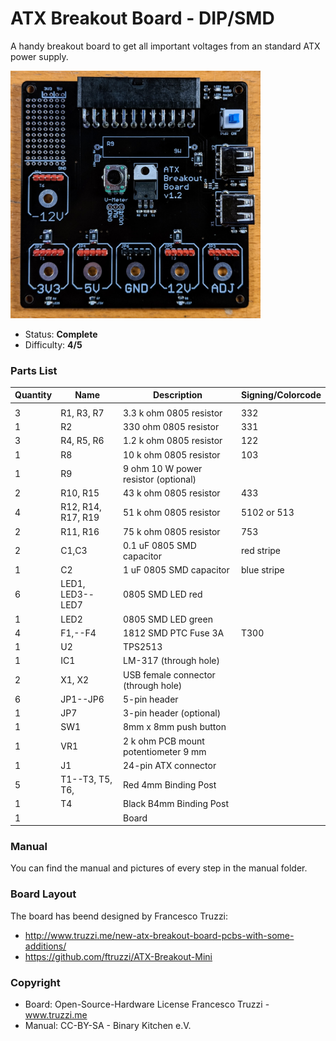 # ATX Breakout Board - DIP/SMD
A handy breakout board to get all important voltages from an standard ATX power supply.

<img src="manual/images/IMG_20180701_002328.jpg" width=400px alt="ATX Breakout Board">

- Status: **Complete**
- Difficulty: **4/5**

### Parts List

| Quantity | Name               | Description                           | Signing/Colorcode | 
|----------|--------------------|---------------------------------------|-------------------| 
|          |                    |                                       |                   | 
| 3        | R1, R3, R7         | 3.3 k ohm 0805 resistor               | 332               | 
| 1        | R2                 | 330  ohm 0805 resistor                | 331               | 
| 3        | R4, R5, R6         | 1.2 k ohm 0805 resistor               | 122               | 
| 1        | R8                 | 10 k ohm 0805 resistor                | 103               | 
| 1        | R9                 | 9  ohm 10 W power resistor (optional) |                   | 
| 2        | R10, R15           | 43 k ohm 0805 resistor                | 433               | 
| 4        | R12, R14, R17, R19 | 51 k ohm 0805 resistor                | 5102 or 513       | 
| 2        | R11, R16           | 75 k ohm 0805 resistor                | 753               | 
| 2        | C1,C3              | 0.1 uF 0805 SMD capacitor             | red stripe        | 
| 1        | C2                 | 1 uF 0805 SMD capacitor               | blue stripe       | 
| 6        | LED1, LED3--LED7   | 0805 SMD LED red                      |                   | 
| 1        | LED2               | 0805 SMD LED green                    |                   | 
| 4        | F1,--F4            | 1812 SMD PTC Fuse 3A                  | T300              | 
| 1        | U2                 | TPS2513                               |                   | 
| 1        | IC1                | LM-317 (through hole)                 |                   | 
| 2        | X1, X2             | USB female connector (through hole)   |                   | 
| 6        | JP1--JP6           | 5-pin header                          |                   | 
| 1        | JP7                | 3-pin header (optional)               |                   | 
| 1        | SW1                | 8mm x 8mm push button                 |                   | 
| 1        | VR1                | 2 k ohm PCB mount potentiometer 9 mm  |                   | 
| 1        | J1                 | 24-pin ATX connector                  |                   | 
| 5        | T1--T3, T5, T6,    | Red 4mm Binding Post                  |                   | 
| 1        | T4                 | Black B4mm Binding Post               |                   | 
| 1        |                    | Board                                 |                   | 


### Manual
You can find the manual and pictures of every step in the manual folder.

### Board Layout
The board has beend designed by Francesco Truzzi:
- http://www.truzzi.me/new-atx-breakout-board-pcbs-with-some-additions/
- https://github.com/ftruzzi/ATX-Breakout-Mini

### Copyright
- Board: Open-Source-Hardware License Francesco Truzzi - www.truzzi.me
- Manual: CC-BY-SA - Binary Kitchen e.V.
